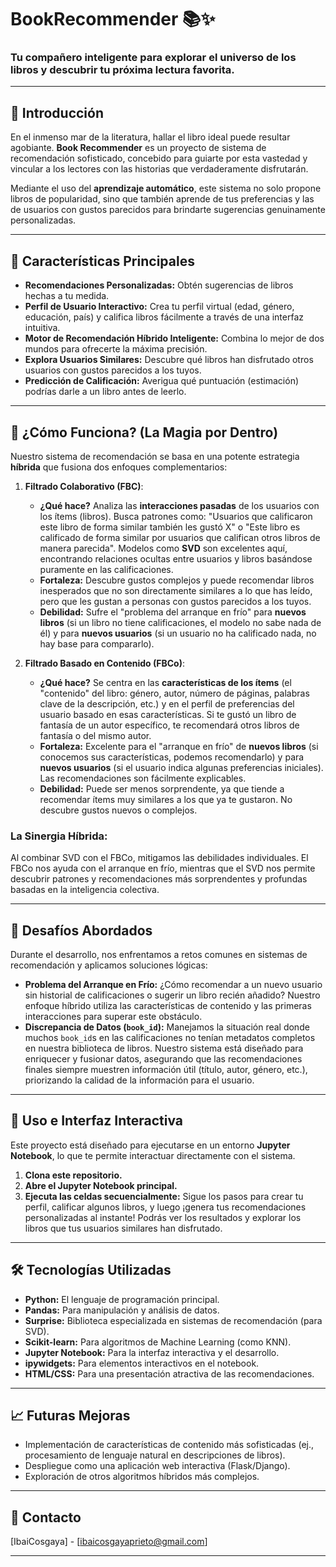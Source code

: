 # BookRecommender 📚✨
### Tu compañero inteligente para explorar el universo de los libros y descubrir tu próxima lectura favorita.

---

## 📖 Introducción

En el inmenso mar de la literatura, hallar el libro ideal puede resultar agobiante. **Book Recommender** es un proyecto de sistema de recomendación sofisticado, concebido para guiarte por esta vastedad y vincular a los lectores con las historias que verdaderamente disfrutarán.

Mediante el uso del **aprendizaje automático**, este sistema no solo propone libros de popularidad, sino que también aprende de tus preferencias y las de usuarios con gustos parecidos para brindarte sugerencias genuinamente personalizadas.

---

## 🌟 Características Principales

* **Recomendaciones Personalizadas:** Obtén sugerencias de libros hechas a tu medida.
* **Perfil de Usuario Interactivo:** Crea tu perfil virtual (edad, género, educación, país) y califica libros fácilmente a través de una interfaz intuitiva.
* **Motor de Recomendación Híbrido Inteligente:** Combina lo mejor de dos mundos para ofrecerte la máxima precisión.
* **Explora Usuarios Similares:** Descubre qué libros han disfrutado otros usuarios con gustos parecidos a los tuyos.
* **Predicción de Calificación:** Averigua qué puntuación (estimación) podrías darle a un libro antes de leerlo.

---

## 🧠 ¿Cómo Funciona? (La Magia por Dentro)

Nuestro sistema de recomendación se basa en una potente estrategia **híbrida** que fusiona dos enfoques complementarios:

1.  **Filtrado Colaborativo (FBC)**:
    * **¿Qué hace?** Analiza las **interacciones pasadas** de los usuarios con los ítems (libros). Busca patrones como: "Usuarios que calificaron este libro de forma similar también les gustó X" o "Este libro es calificado de forma similar por usuarios que califican otros libros de manera parecida". Modelos como **SVD** son excelentes aquí, encontrando relaciones ocultas entre usuarios y libros basándose puramente en las calificaciones.
    * **Fortaleza:** Descubre gustos complejos y puede recomendar libros inesperados que no son directamente similares a lo que has leído, pero que les gustan a personas con gustos parecidos a los tuyos.
    * **Debilidad:** Sufre el "problema del arranque en frío" para **nuevos libros** (si un libro no tiene calificaciones, el modelo no sabe nada de él) y para **nuevos usuarios** (si un usuario no ha calificado nada, no hay base para compararlo).

2.  **Filtrado Basado en Contenido (FBCo)**:
    * **¿Qué hace?** Se centra en las **características de los ítems** (el "contenido" del libro: género, autor, número de páginas, palabras clave de la descripción, etc.) y en el perfil de preferencias del usuario basado en esas características. Si te gustó un libro de fantasía de un autor específico, te recomendará otros libros de fantasía o del mismo autor.
    * **Fortaleza:** Excelente para el "arranque en frío" de **nuevos libros** (si conocemos sus características, podemos recomendarlo) y para **nuevos usuarios** (si el usuario indica algunas preferencias iniciales). Las recomendaciones son fácilmente explicables.
    * **Debilidad:** Puede ser menos sorprendente, ya que tiende a recomendar ítems muy similares a los que ya te gustaron. No descubre gustos nuevos o complejos.

### La Sinergia Híbrida:
Al combinar SVD con el FBCo, mitigamos las debilidades individuales. El FBCo nos ayuda con el arranque en frío, mientras que el SVD nos permite descubrir patrones y recomendaciones más sorprendentes y profundas basadas en la inteligencia colectiva.

---

## 🚧 Desafíos Abordados

Durante el desarrollo, nos enfrentamos a retos comunes en sistemas de recomendación y aplicamos soluciones lógicas:

* **Problema del Arranque en Frío:** ¿Cómo recomendar a un nuevo usuario sin historial de calificaciones o sugerir un libro recién añadido? Nuestro enfoque híbrido utiliza las características de contenido y las primeras interacciones para superar este obstáculo.
* **Discrepancia de Datos (`book_id`):** Manejamos la situación real donde muchos `book_id`s en las calificaciones no tenían metadatos completos en nuestra biblioteca de libros. Nuestro sistema está diseñado para enriquecer y fusionar datos, asegurando que las recomendaciones finales siempre muestren información útil (título, autor, género, etc.), priorizando la calidad de la información para el usuario.

---

## 🚀 Uso e Interfaz Interactiva

Este proyecto está diseñado para ejecutarse en un entorno **Jupyter Notebook**, lo que te permite interactuar directamente con el sistema.

1.  **Clona este repositorio.**
2.  **Abre el Jupyter Notebook principal.**
3.  **Ejecuta las celdas secuencialmente:** Sigue los pasos para crear tu perfil, calificar algunos libros, y luego ¡genera tus recomendaciones personalizadas al instante! Podrás ver los resultados y explorar los libros que tus usuarios similares han disfrutado.

---

## 🛠️ Tecnologías Utilizadas

* **Python:** El lenguaje de programación principal.
* **Pandas:** Para manipulación y análisis de datos.
* **Surprise:** Biblioteca especializada en sistemas de recomendación (para SVD).
* **Scikit-learn:** Para algoritmos de Machine Learning (como KNN).
* **Jupyter Notebook:** Para la interfaz interactiva y el desarrollo.
* **ipywidgets:** Para elementos interactivos en el notebook.
* **HTML/CSS:** Para una presentación atractiva de las recomendaciones.

---

## 📈 Futuras Mejoras

* Implementación de características de contenido más sofisticadas (ej., procesamiento de lenguaje natural en descripciones de libros).
* Despliegue como una aplicación web interactiva (Flask/Django).
* Exploración de otros algoritmos híbridos más complejos.

---

## 📧 Contacto

[IbaiCosgaya] - [ibaicosgayaprieto@gmail.com]

---


